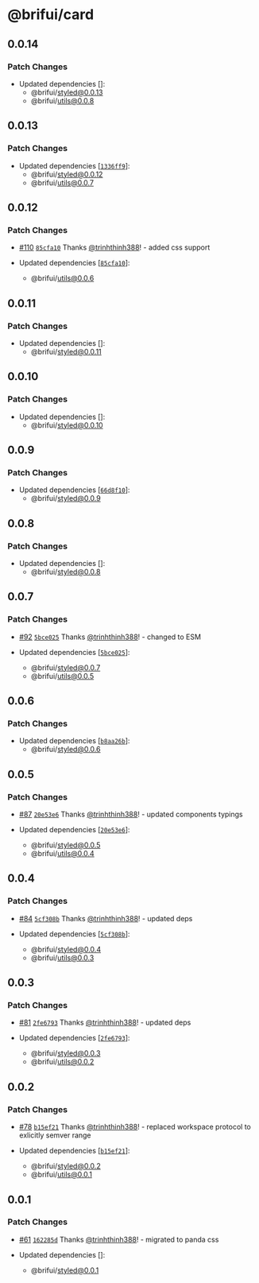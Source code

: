 # @brifui/card

## 0.0.14

### Patch Changes

- Updated dependencies []:
  - @brifui/styled@0.0.13
  - @brifui/utils@0.0.8

## 0.0.13

### Patch Changes

- Updated dependencies [[`1336ff9`](https://github.com/brifui-org/brif-ui/commit/1336ff9dd99899e54da1bd4bfa77168c14c4e662)]:
  - @brifui/styled@0.0.12
  - @brifui/utils@0.0.7

## 0.0.12

### Patch Changes

- [#110](https://github.com/brifui-org/brif-ui/pull/110) [`85cfa10`](https://github.com/brifui-org/brif-ui/commit/85cfa10cca6ad3b3de2d48004e8517068c91df33) Thanks [@trinhthinh388](https://github.com/trinhthinh388)! - added css support

- Updated dependencies [[`85cfa10`](https://github.com/brifui-org/brif-ui/commit/85cfa10cca6ad3b3de2d48004e8517068c91df33)]:
  - @brifui/utils@0.0.6

## 0.0.11

### Patch Changes

- Updated dependencies []:
  - @brifui/styled@0.0.11

## 0.0.10

### Patch Changes

- Updated dependencies []:
  - @brifui/styled@0.0.10

## 0.0.9

### Patch Changes

- Updated dependencies [[`66d8f10`](https://github.com/brifui-org/brif-ui/commit/66d8f108414b12f9949cede9d1e511ad47106e49)]:
  - @brifui/styled@0.0.9

## 0.0.8

### Patch Changes

- Updated dependencies []:
  - @brifui/styled@0.0.8

## 0.0.7

### Patch Changes

- [#92](https://github.com/brifui-org/brif-ui/pull/92) [`5bce025`](https://github.com/brifui-org/brif-ui/commit/5bce02559136edf820f3f63149f9723785edae0a) Thanks [@trinhthinh388](https://github.com/trinhthinh388)! - changed to ESM

- Updated dependencies [[`5bce025`](https://github.com/brifui-org/brif-ui/commit/5bce02559136edf820f3f63149f9723785edae0a)]:
  - @brifui/styled@0.0.7
  - @brifui/utils@0.0.5

## 0.0.6

### Patch Changes

- Updated dependencies [[`b8aa26b`](https://github.com/brifui-org/brif-ui/commit/b8aa26bb7d7314923fe057d30c1ae97335d751db)]:
  - @brifui/styled@0.0.6

## 0.0.5

### Patch Changes

- [#87](https://github.com/brifui-org/brif-ui/pull/87) [`20e53e6`](https://github.com/brifui-org/brif-ui/commit/20e53e639964c00de5c4bc521e8e3ae92696b61f) Thanks [@trinhthinh388](https://github.com/trinhthinh388)! - updated components typings

- Updated dependencies [[`20e53e6`](https://github.com/brifui-org/brif-ui/commit/20e53e639964c00de5c4bc521e8e3ae92696b61f)]:
  - @brifui/styled@0.0.5
  - @brifui/utils@0.0.4

## 0.0.4

### Patch Changes

- [#84](https://github.com/brifui-org/brif-ui/pull/84) [`5cf308b`](https://github.com/brifui-org/brif-ui/commit/5cf308b829211a89514a0a807fbd8461cccb8877) Thanks [@trinhthinh388](https://github.com/trinhthinh388)! - updated deps

- Updated dependencies [[`5cf308b`](https://github.com/brifui-org/brif-ui/commit/5cf308b829211a89514a0a807fbd8461cccb8877)]:
  - @brifui/styled@0.0.4
  - @brifui/utils@0.0.3

## 0.0.3

### Patch Changes

- [#81](https://github.com/brifui-org/brif-ui/pull/81) [`2fe6793`](https://github.com/brifui-org/brif-ui/commit/2fe6793644c12433613c453c113453631e5d2b57) Thanks [@trinhthinh388](https://github.com/trinhthinh388)! - updated deps

- Updated dependencies [[`2fe6793`](https://github.com/brifui-org/brif-ui/commit/2fe6793644c12433613c453c113453631e5d2b57)]:
  - @brifui/styled@0.0.3
  - @brifui/utils@0.0.2

## 0.0.2

### Patch Changes

- [#78](https://github.com/brifui-org/brif-ui/pull/78) [`b15ef21`](https://github.com/brifui-org/brif-ui/commit/b15ef211d2d3a971e45515ec0295b20d1a52ede9) Thanks [@trinhthinh388](https://github.com/trinhthinh388)! - replaced workspace protocol to exlicitly semver range

- Updated dependencies [[`b15ef21`](https://github.com/brifui-org/brif-ui/commit/b15ef211d2d3a971e45515ec0295b20d1a52ede9)]:
  - @brifui/styled@0.0.2
  - @brifui/utils@0.0.1

## 0.0.1

### Patch Changes

- [#61](https://github.com/brifui-org/brif-ui/pull/61) [`162285d`](https://github.com/brifui-org/brif-ui/commit/162285da871b608ff8882167e3bbab9f8d8d3908) Thanks [@trinhthinh388](https://github.com/trinhthinh388)! - migrated to panda css

- Updated dependencies []:
  - @brifui/styled@0.0.1
